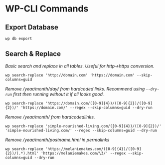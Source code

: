 # WP-CLI Commands

## Export Database

```
wp db export
```

## Search & Replace
_Basic search and replace in all tables. Useful for http->https conversion._
```
wp search-replace 'http://domain.com' 'https://domain.com' --skip-columns=guid
```
_Remove /year/month/day/ from hardcoded links. Recommend using `--dry-run` first then running without it if all looks good._
```
wp search-replace 'https://domain.com/([0-9]{4})/([0-9]{2})/([0-9]{2})/' 'https://domain.com/' --regex --skip-columns=guid --dry-run
```
_Remove /year/month/ from hardcodedlinks._
```
wp search-replace 'simple-nourished-living.com/([0-9]{4})/([0-9]{2})/' 'simple-nourished-living.com/' --regex --skip-columns=guid --dry-run
```
_Remove /year/month/postname.html in permalinks_
```
wp search-replace 'https://melaniemakes.com/([0-9]{4})/([0-9]{2})/(.*).html' 'https://melaniemakes.com/\3/' --regex --skip-columns=guid --dry-run
```
